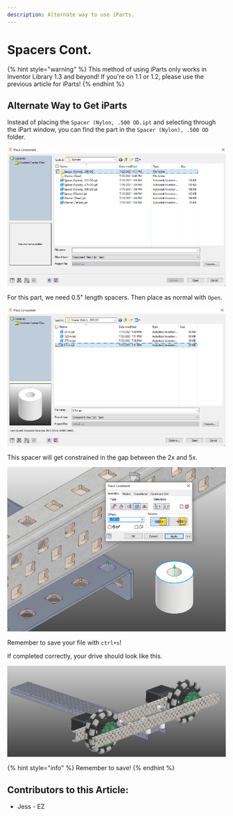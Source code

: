 ```yaml
---
description: Alternate way to use iParts.
---
```


# Spacers Cont.

{% hint style="warning" %}
This method of using iParts only works in Inventor Library 1.3 and beyond!  If you're on 1.1 or 1.2, please use the previous article for iParts!
{% endhint %}

## Alternate Way to Get iParts

Instead of placing the `Spacer (Nylon, .500 OD.ipt` and selecting through the iPart window, you can find the part in the `Spacer (Nylon), .500 OD` folder. 

![Spacers Folder](../../../../.gitbook/assets/image%20%28125%29.png)

 For this part, we need 0.5" length spacers.  Then place as normal with `Open`. 

![0.5&quot; OD Nylon Spacer Folder](../../../../.gitbook/assets/image%20%2899%29.png)

This spacer will get constrained in the gap between the 2x and 5x. 

![Insert Constraint between Spacer and 5x](../../../../.gitbook/assets/image%20%28146%29.png)

Remember to save your file with `ctrl+s`!

If completed correctly, your drive should look like this.

![Completed Half of Drive with Spacers](../../../../.gitbook/assets/image%20%28132%29%20%281%29.png)

{% hint style="info" %}
Remember to save!
{% endhint %}



## Contributors to this Article: <a id="contributors-to-this-article"></a>

* Jess - EZ

